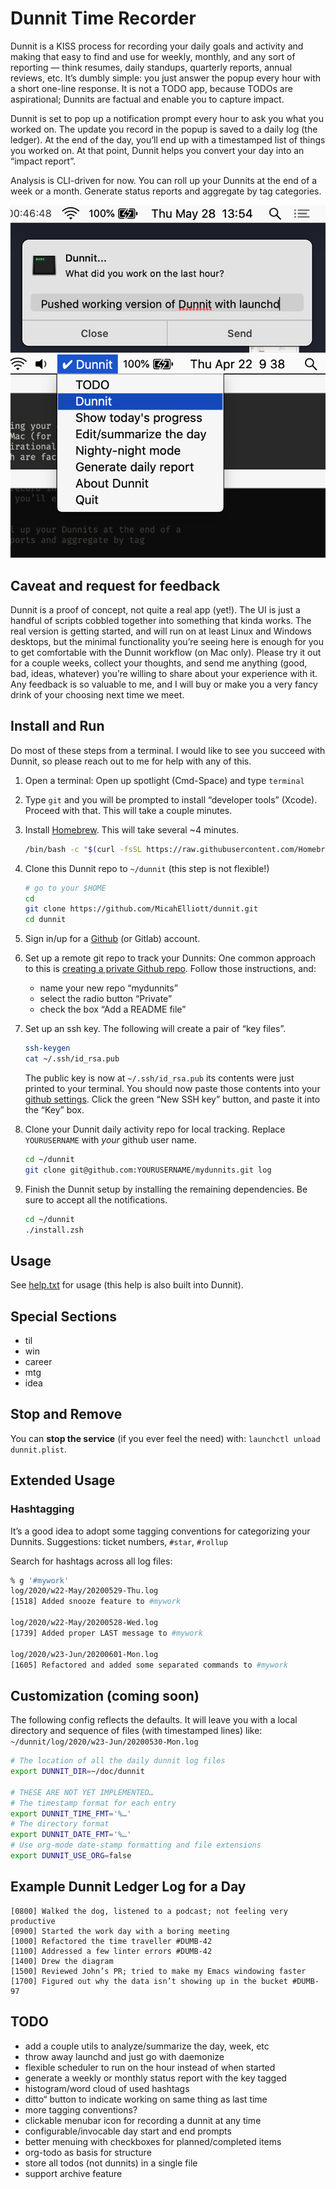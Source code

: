 # Dunnit Time Recorder

Dunnit is a KISS process for recording your daily goals and activity
and making that easy to find and use for weekly, monthly, and any sort
of reporting — think resumes, daily standups, quarterly reports,
annual reviews, etc. It’s dumbly simple: you just answer the popup
every hour with a short one-line response. It is not a TODO app,
because TODOs are aspirational; Dunnits are factual and enable you to
capture impact.

Dunnit is set to pop up a notification prompt every hour to ask you
what you worked on. The update you record in the popup is saved to a
daily log (the ledger). At the end of the day, you’ll end up with a
timestamped list of things you worked on. At that point, Dunnit helps
you convert your day into an “impact report”.

Analysis is CLI-driven for now. You can roll up your Dunnits at the
end of a week or a month. Generate status reports and aggregate by tag
categories.

![Dunnit Poput](dunnit.png)
![Dunnit Menu](menu.png)

## Caveat and request for feedback

Dunnit is a proof of concept, not quite a real app (yet!). The UI is
just a handful of scripts cobbled together into something that kinda
works. The real version is getting started, and will run on at least
Linux and Windows desktops, but the minimal functionality you’re
seeing here is enough for you to get comfortable with the Dunnit
workflow (on Mac only). Please try it out for a couple weeks, collect
your thoughts, and send me anything (good, bad, ideas, whatever)
you’re willing to share about your experience with it. Any feedback is
so valuable to me, and I will buy or make you a very fancy drink of
your choosing next time we meet.

## Install and Run

Do most of these steps from a terminal. I would like to see you succeed
with Dunnit, so please reach out to me for help with any of this.

1. Open a terminal: Open up spotlight (Cmd-Space) and type `terminal`

1. Type `git` and you will be prompted to install “developer tools”
   (Xcode). Proceed with that. This will take a couple minutes.

1. Install [Homebrew](https://brew.sh/). This will take several
   ~4 minutes.

   ```sh
   /bin/bash -c "$(curl -fsSL https://raw.githubusercontent.com/Homebrew/install/HEAD/install.sh)"
   ```

1. Clone this Dunnit repo to `~/dunnit` (this step is not flexible!)

   ```sh
   # go to your $HOME
   cd
   git clone https://github.com/MicahElliott/dunnit.git
   cd dunnit
   ```

1. Sign in/up for a [Github](https://github.com/join) (or Gitlab) account.

1. Set up a remote git repo to track your Dunnits: One common approach
   to this is
   [creating a private Github repo](https://docs.github.com/en/github/getting-started-with-github/create-a-repo).
   Follow those instructions, and:

   - name your new repo “mydunnits”
   - select the radio button “Private”
   - check the box “Add a README file”

1. Set up an ssh key. The following will create a pair of “key files”.

   ```sh
   ssh-keygen
   cat ~/.ssh/id_rsa.pub
   ```

   The public key is now at `~/.ssh/id_rsa.pub` its contents were just
   printed to your terminal. You should now paste those contents into
   your [github settings](https://github.com/settings/keys). Click the
   green “New SSH key” button, and paste it into the “Key” box.

1. Clone your Dunnit daily activity repo for local tracking. Replace
   `YOURUSERNAME` with _your_ github user name.

   ```sh
   cd ~/dunnit
   git clone git@github.com:YOURUSERNAME/mydunnits.git log
   ```

1. Finish the Dunnit setup by installing the remaining dependencies.
   Be sure to accept all the notifications.

   ```sh
   cd ~/dunnit
   ./install.zsh
   ```

## Usage

See [help.txt](help.txt) for usage (this help is also built into Dunnit).

## Special Sections

- til
- win
- career
- mtg
- idea

## Stop and Remove

You can **stop the service** (if you ever feel the need) with:
`launchctl unload dunnit.plist`.

## Extended Usage

### Hashtagging

It’s a good idea to adopt some tagging conventions for categorizing
your Dunnits. Suggestions: ticket numbers, `#star`, `#rollup`

Search for hashtags across all log files:

```sh
% g '#mywork'
log/2020/w22-May/20200529-Thu.log
[1518] Added snooze feature to #mywork

log/2020/w22-May/20200528-Wed.log
[1739] Added proper LAST message to #mywork

log/2020/w23-Jun/20200601-Mon.log
[1605] Refactored and added some separated commands to #mywork
```

## Customization (coming soon)

The following config reflects the defaults. It will leave you with
a local directory and sequence of files (with timestamped lines) like:
`~/dunnit/log/2020/w23-Jun/20200530-Mon.log`

```sh
# The location of all the daily dunnit log files
export DUNNIT_DIR=~/doc/dunnit

# THESE ARE NOT YET IMPLEMENTED…
# The timestamp format for each entry
export DUNNIT_TIME_FMT='%…'
# The directory format
export DUNNIT_DATE_FMT='%…'
# Use org-mode date-stamp formatting and file extensions
export DUNNIT_USE_ORG=false
```

## Example Dunnit Ledger Log for a Day

```log
[0800] Walked the dog, listened to a podcast; not feeling very productive
[0900] Started the work day with a boring meeting
[1000] Refactored the time traveller #DUMB-42
[1100] Addressed a few linter errors #DUMB-42
[1400] Drew the diagram
[1500] Reviewed John’s PR; tried to make my Emacs windowing faster
[1700] Figured out why the data isn’t showing up in the bucket #DUMB-97
```

## TODO

- add a couple utils to analyze/summarize the day, week, etc
- throw away launchd and just go with daemonize
- flexible scheduler to run on the hour instead of when started
- generate a weekly or monthly status report with the key tagged
- histogram/word cloud of used hashtags
- ditto“ button to indicate working on same thing as last time
- more tagging conventions?
- clickable menubar icon for recording a dunnit at any time
- configurable/invocable day start and end prompts
- better menuing with checkboxes for planned/completed items
- org-todo as basis for structure
- store all todos (not dunnits) in a single file
- support archive feature

